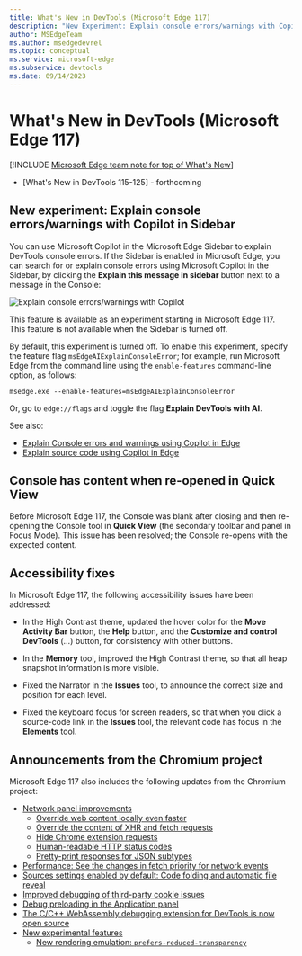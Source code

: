```yaml
---
title: What's New in DevTools (Microsoft Edge 117)
description: "New Experiment: Explain console errors/warnings with Copilot in Sidebar. Console has content when re-opened in Quick View. Accessibility fixes. And more."
author: MSEdgeTeam
ms.author: msedgedevrel
ms.topic: conceptual
ms.service: microsoft-edge
ms.subservice: devtools
ms.date: 09/14/2023
---
```

# What's New in DevTools (Microsoft Edge 117)

[!INCLUDE [Microsoft Edge team note for top of What's New](../../includes/edge-whats-new-note.md)]


<!-- todo: thumbnail like in https://learn.microsoft.com/en-us/microsoft-edge/dev-videos/#devtools---whats-new-in-devtools-105 -->
* [What's New in DevTools 115-125] - forthcoming


<!-- ====================================================================== -->
## New experiment: Explain console errors/warnings with Copilot in Sidebar

You can use Microsoft Copilot in the Microsoft Edge Sidebar to explain DevTools console errors.  If the Sidebar is enabled in Microsoft Edge, you can search for or explain console errors using Microsoft Copilot in the Sidebar, by clicking the **Explain this message in sidebar** button next to a message in the Console:

![Explain console errors/warnings with Copilot](./devtools-117-images/copilot-error-explanation.png)

This feature is available as an experiment starting in Microsoft Edge 117.  This feature is not available when the Sidebar is turned off.

By default, this experiment is turned off.  To enable this experiment, specify the feature flag `msEdgeAIExplainConsoleError`; for example, run Microsoft Edge from the command line using the `enable-features` command-line option, as follows:

```
msedge.exe --enable-features=msEdgeAIExplainConsoleError
```

Or, go to `edge://flags` and toggle the flag **Explain DevTools with AI**.

See also:

* [Explain Console errors and warnings using Copilot in Edge](../../../console/copilot-explain-console.md)
* [Explain source code using Copilot in Edge](../../../javascript/copilot-explain-source-code.md)


<!-- ====================================================================== -->
## Console has content when re-opened in Quick View

Before Microsoft Edge 117, the Console was blank after closing and then re-opening the Console tool in **Quick View** (the secondary toolbar and panel in Focus Mode).  This issue has been resolved; the Console re-opens with the expected content.


<!-- ====================================================================== -->
## Accessibility fixes 

In Microsoft Edge 117, the following accessibility issues have been addressed:

* In the High Contrast theme, updated the hover color for the **Move Activity Bar** button, the **Help** button, and the **Customize and control DevTools** (...) button, for consistency with other buttons.

* In the **Memory** tool, improved the High Contrast theme, so that all heap snapshot information is more visible.

* Fixed the Narrator in the **Issues** tool, to announce the correct size and position for each level.

* Fixed the keyboard focus for screen readers, so that when you click a source-code link in the **Issues** tool, the relevant code has focus in the **Elements** tool.


<!-- ====================================================================== -->
## Announcements from the Chromium project

Microsoft Edge 117 also includes the following updates from the Chromium project:

* [Network panel improvements](https://developer.chrome.com/blog/new-in-devtools-117#network)
   * [Override web content locally even faster](https://developer.chrome.com/blog/new-in-devtools-117#overrides)
   * [Override the content of XHR and fetch requests](https://developer.chrome.com/blog/new-in-devtools-117#xhr-fetch)
   * [Hide Chrome extension requests](https://developer.chrome.com/blog/new-in-devtools-117#hide-extension-requests)
   * [Human-readable HTTP status codes](https://developer.chrome.com/blog/new-in-devtools-117#status-codes)
   * [Pretty-print responses for JSON subtypes](https://developer.chrome.com/blog/new-in-devtools-117#pretty-json-response)
* [Performance: See the changes in fetch priority for network events](https://developer.chrome.com/blog/new-in-devtools-117#performance)
* [Sources settings enabled by default: Code folding and automatic file reveal](https://developer.chrome.com/blog/new-in-devtools-117#sources)
* [Improved debugging of third-party cookie issues](https://developer.chrome.com/blog/new-in-devtools-117#third-party-cookies)
* [Debug preloading in the Application panel](https://developer.chrome.com/blog/new-in-devtools-117#preloading)
* [The C/C++ WebAssembly debugging extension for DevTools is now open source](https://developer.chrome.com/blog/new-in-devtools-117#debug-cpp)
* [New experimental features](https://developer.chrome.com/blog/new-in-devtools-117#experimental)
   * [New rendering emulation: `prefers-reduced-transparency`](https://developer.chrome.com/blog/new-in-devtools-117#reduced-transparency)


<!-- ====================================================================== -->
<!-- uncomment if content is copied from developer.chrome.com to this page -->

<!-- > [!NOTE]
> Portions of this page are modifications based on work created and [shared by Google](https://developers.google.com/terms/site-policies) and used according to terms described in the [Creative Commons Attribution 4.0 International License](https://creativecommons.org/licenses/by/4.0).
> The original page for announcements from the Chromium project is [What's New in DevTools (Chrome 117)](https://developer.chrome.com/blog/new-in-devtools-117) and is authored by [Sofia Emelianova](https://developers.google.com/web/resources/contributors) (Senior Technical Writer working on Chrome DevTools at Google). -->


<!-- ====================================================================== -->
<!-- uncomment if content is copied from developer.chrome.com to this page -->

<!-- [![Creative Commons License](../../../../media/cc-logo/88x31.png)](https://creativecommons.org/licenses/by/4.0)
This work is licensed under a [Creative Commons Attribution 4.0 International License](https://creativecommons.org/licenses/by/4.0). -->
